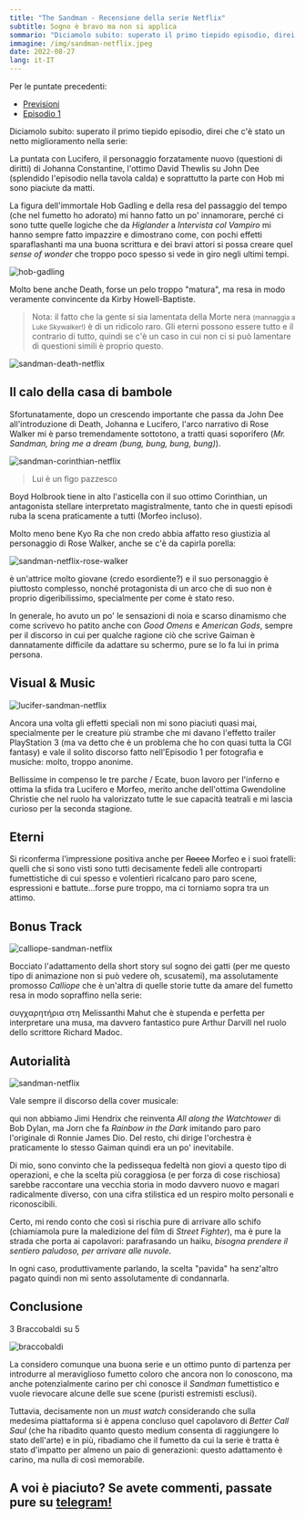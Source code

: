 ```yaml
---
title: "The Sandman - Recensione della serie Netflix"
subtitle: Sogno è bravo ma non si applica
sommario: "Diciamolo subito: superato il primo tiepido episodio, direi che c'è stato un netto miglioramento nella serie: La puntata con Lucifero, il personaggio forzatamente nuovo (questioni di diritti) di Johanna Constantine, l'ottimo David Thewlis su John Dee (splendido l'episodio nella tavola calda) e soprattutto..."
immagine: /img/sandman-netflix.jpeg
date: 2022-08-27
lang: it-IT
---
```


Per le puntate precedenti:

* [Previsioni](/posts/ita/sandman-netflix/)
* [Episodio 1](/posts/ita/sandman-netflix-episodio-1/)

Diciamolo subito: superato il primo tiepido episodio, direi che c'è stato un netto miglioramento nella serie: 

La puntata con Lucifero, il personaggio forzatamente nuovo (questioni di diritti) di Johanna Constantine, l'ottimo David Thewlis su John Dee (splendido l'episodio nella tavola calda) e soprattutto la parte con Hob mi sono piaciute da matti.

La figura dell'immortale Hob Gadling e della resa del passaggio del tempo (che nel fumetto ho adorato) mi hanno fatto un po' innamorare, perché ci sono tutte quelle logiche che da _Higlander_ a _Intervista col Vampiro_ mi hanno sempre fatto impazzire e dimostrano come, con pochi effetti sparaflashanti ma una buona scrittura e dei bravi attori si possa creare quel _sense of wonder_ che troppo poco spesso si vede in giro negli ultimi tempi.

![hob-gadling](/img/hob-gadling.jpg)

Molto bene anche Death, forse un pelo troppo "matura", ma resa in modo veramente convincente da Kirby Howell-Baptiste.

> Nota: il fatto che la gente si sia lamentata della Morte nera <small>(mannaggia a Luke Skywalker!)</small> è di un ridicolo raro. Gli eterni possono essere tutto e il contrario di tutto, quindi se c'è un caso in cui non ci si può lamentare di questioni simili è proprio questo.

![sandman-death-netflix](https://hips.hearstapps.com/hmg-prod.s3.amazonaws.com/images/the-sandman-netflix-fans-say-same-thing-1659956888.jpg?resize=480:*)

## Il calo della casa di bambole

Sfortunatamente, dopo un crescendo importante che passa da John Dee all'introduzione di Death, Johanna e Lucifero, l'arco narrativo di Rose Walker mi è parso tremendamente sottotono, a tratti quasi soporifero (_Mr. Sandman, bring me a dream (bung, bung, bung, bung)_).

![sandman-corinthian-netflix](https://www.denofgeek.com/wp-content/uploads/2022/08/1200x675-sandman-website-Corinthian.jpg)
> Lui è un figo pazzesco

Boyd Holbrook tiene in alto l'asticella con il suo ottimo Corinthian, un antagonista stellare interpretato magistralmente, tanto che in questi episodi ruba la scena praticamente a tutti (Morfeo incluso). 

Molto meno bene Kyo Ra che non credo abbia affatto reso giustizia al personaggio di Rose Walker, anche se c'è da capirla porella: 

![sandman-netflix-rose-walker](https://static.wikia.nocookie.net/sandman/images/d/d5/Netflix_The_Sandman_Rose_Walker_Poster_01.jpg)

è un'attrice molto giovane (credo esordiente?) e il suo personaggio è piuttosto complesso, nonché protagonista di un arco che di suo non è proprio digeribilissimo, specialmente per come è stato reso. 

In generale, ho avuto un po' le sensazioni di noia e scarso dinamismo che come scrivevo ho patito anche con _Good Omens_ e _American Gods_, sempre per il discorso in cui per qualche ragione ciò che scrive Gaiman è dannatamente difficile da adattare su schermo, pure se lo fa lui in prima persona.

## Visual & Music

![lucifer-sandman-netflix](https://comicbookmovie.com/images/articles/banners/194973.jpg)

Ancora una volta gli effetti speciali non mi sono piaciuti quasi mai, specialmente per le creature più strambe che mi davano l'effetto trailer PlayStation 3 (ma va detto che è un problema che ho con quasi tutta la CGI fantasy) e vale il solito discorso fatto nell'Episodio 1 per fotografia e musiche: molto, troppo anonime.

Bellissime in compenso le tre parche / Ecate, buon lavoro per l'inferno e ottima la sfida tra Lucifero e Morfeo, merito anche dell'ottima Gwendoline Christie che nel ruolo ha valorizzato tutte le sue capacità teatrali e mi lascia curioso per la seconda stagione.

## Eterni

Si riconferma l'impressione positiva anche per <s>Rocco</s> Morfeo e i suoi fratelli: quelli che si sono visti sono tutti decisamente fedeli alle controparti fumettistiche di cui spesso e volentieri ricalcano paro paro scene, espressioni e battute...forse pure troppo, ma ci torniamo sopra tra un attimo.

## Bonus Track

![calliope-sandman-netflix](https://dnm.nflximg.net/api/v6/2DuQlx0fM4wd1nzqm5BFBi6ILa8/AAAAQSdkNGI_MFGmeehLMQaizC_xmZBzw9KCggegj5wxCQUI9EczWLqYJV7A737ShBwztEmoyksepS_A2nVpLyfGKMzShSZVWdz9-xK3PNlmbrMWYN7ORYohPiora1aI6cFuXjW3hwJNEzHIHC85c0k1NDA1.jpg)

Bocciato l'adattamento della short story sul sogno dei gatti (per me questo tipo di animazione non si può vedere oh, scusatemi), ma assolutamente promosso _Calliope_ che è un'altra di quelle storie tutte da amare del fumetto resa in modo sopraffino nella serie: 

συγχαρητήρια στη Melissanthi Mahut che è stupenda e perfetta per interpretare una musa, ma davvero fantastico pure Arthur Darvill nel ruolo dello scrittore Richard Madoc.

## Autorialità 

![sandman-netflix](https://dnm.nflximg.net/api/v6/BvVbc2Wxr2w6QuoANoSpJKEIWjQ/AAAAQUJnr3Q71BtuuLI6Q12NGAT8usMY_7x8zTt90-nSZF1sUhznRMp5iu6DxvcNjeIcjnPzuet4-ptMYiliiAo-ttLhUD6qZHd_JuoqLLnYfGAgGypxi_X9GU8VIYB8OOeVPl7e3BRKeDhB17SYnP1pRcXsC6Y.jpg)

Vale sempre il discorso della cover musicale: 

qui non abbiamo Jimi Hendrix che reinventa _All along the Watchtower_ di Bob Dylan, ma Jorn che fa _Rainbow in the Dark_ imitando paro paro l'originale di Ronnie James Dio. Del resto, chi dirige l'orchestra è praticamente lo stesso Gaiman quindi era un po' inevitabile. 

Di mio, sono convinto che la pedissequa fedeltà non giovi a questo tipo di operazioni, e che la scelta più coraggiosa (e per forza di cose rischiosa) sarebbe raccontare una vecchia storia in modo davvero nuovo e magari radicalmente diverso, con una cifra stilistica ed un respiro molto personali e riconoscibili.

Certo, mi rendo conto che così si rischia pure di arrivare allo schifo (chiamiamola pure la maledizione del film di _Street Fighter_), ma è pure la strada che porta ai capolavori: parafrasando un haiku, _bisogna prendere il sentiero paludoso, per arrivare alle nuvole_.

In ogni caso, produttivamente parlando, la scelta "pavida" ha senz'altro pagato quindi non mi sento assolutamente di condannarla.

## Conclusione

3 Braccobaldi su 5

![braccobaldi](/img/braccobaldi3.jpg)

La considero comunque una buona serie e un ottimo punto di partenza per introdurre al meraviglioso fumetto coloro che ancora non lo conoscono, ma anche potenzialmente carino per chi conosce il _Sandman_ fumettistico e vuole rievocare alcune delle sue scene (puristi estremisti esclusi). 

Tuttavia, decisamente non un _must watch_ considerando che sulla medesima piattaforma si è appena concluso quel capolavoro di _Better Call Saul_ (che ha ribadito quanto questo medium consenta di raggiungere lo stato dell'arte) e in più, ribadiamo che il fumetto da cui la serie è tratta è stato d'impatto per almeno un paio di generazioni: questo adattamento è carino, ma nulla di così memorabile.

## A voi è piaciuto? Se avete commenti, passate pure su [telegram!](https://t.me/xabacadabra/122)



